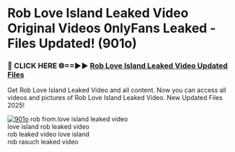 # Rob Love Island Leaked Video Original Videos 0nlyFans Leaked - Files Updated! (901o)

<h3>🔴 CLICK HERE 🌐==►► <a href="https://tinyurl.com/2wckxsce" rel="nofollow">Rob Love Island Leaked Video Updated Files</a></h3>

Get Rob Love Island Leaked Video and all content. Now you can access all videos and pictures of Rob Love Island Leaked Video. New Updated Files 2025!

[![901o](https://i.imgur.com/AFduVYN.gif)](https://tinyurl.com/2wckxsce)
rob from.love island leaked video<br>
love island rob leaked video<br>
rob leaked video love island<br>
rob rasuch leaked video